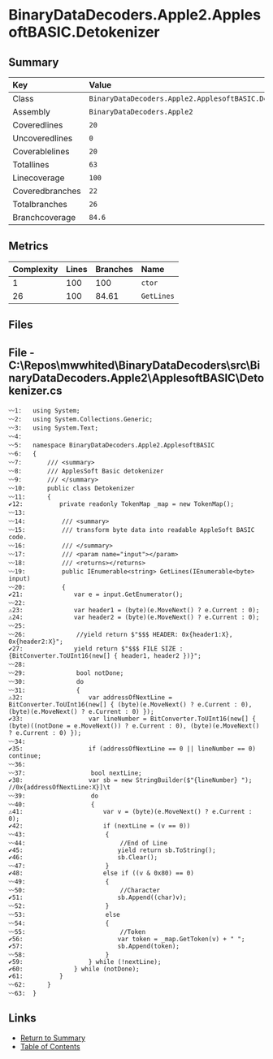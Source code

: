 ﻿# BinaryDataDecoders.Apple2.ApplesoftBASIC.Detokenizer

## Summary

| Key             | Value                                                  |
| :-------------- | :----------------------------------------------------- |
| Class           | `BinaryDataDecoders.Apple2.ApplesoftBASIC.Detokenizer` |
| Assembly        | `BinaryDataDecoders.Apple2`                            |
| Coveredlines    | `20`                                                   |
| Uncoveredlines  | `0`                                                    |
| Coverablelines  | `20`                                                   |
| Totallines      | `63`                                                   |
| Linecoverage    | `100`                                                  |
| Coveredbranches | `22`                                                   |
| Totalbranches   | `26`                                                   |
| Branchcoverage  | `84.6`                                                 |

## Metrics

| Complexity | Lines | Branches | Name       |
| :--------- | :---- | :------- | :--------- |
| 1          | 100   | 100      | `ctor`     |
| 26         | 100   | 84.61    | `GetLines` |

## Files

## File - C:\Repos\mwwhited\BinaryDataDecoders\src\BinaryDataDecoders.Apple2\ApplesoftBASIC\Detokenizer.cs

```CSharp
〰1:   using System;
〰2:   using System.Collections.Generic;
〰3:   using System.Text;
〰4:   
〰5:   namespace BinaryDataDecoders.Apple2.ApplesoftBASIC
〰6:   {
〰7:       /// <summary>
〰8:       /// ApplesSoft Basic detokenizer
〰9:       /// </summary>
〰10:      public class Detokenizer
〰11:      {
✔12:          private readonly TokenMap _map = new TokenMap();
〰13:  
〰14:          /// <summary>
〰15:          /// transform byte data into readable AppleSoft BASIC code.
〰16:          /// </summary>
〰17:          /// <param name="input"></param>
〰18:          /// <returns></returns>
〰19:          public IEnumerable<string> GetLines(IEnumerable<byte> input)
〰20:          {
✔21:              var e = input.GetEnumerator();
〰22:  
⚠23:              var header1 = (byte)(e.MoveNext() ? e.Current : 0);
⚠24:              var header2 = (byte)(e.MoveNext() ? e.Current : 0);
〰25:  
〰26:              //yield return $"$$$ HEADER: 0x{header1:X}, 0x{header2:X}";
✔27:              yield return $"$$$ FILE SIZE :{BitConverter.ToUInt16(new[] { header1, header2 })}";
〰28:  
〰29:              bool notDone;
〰30:              do
〰31:              {
⚠32:                  var addressOfNextLine = BitConverter.ToUInt16(new[] { (byte)(e.MoveNext() ? e.Current : 0), (byte)(e.MoveNext() ? e.Current : 0) });
✔33:                  var lineNumber = BitConverter.ToUInt16(new[] { (byte)((notDone = e.MoveNext()) ? e.Current : 0), (byte)(e.MoveNext() ? e.Current : 0) });
〰34:  
✔35:                  if (addressOfNextLine == 0 || lineNumber == 0) continue;
〰36:  
〰37:                  bool nextLine;
✔38:                  var sb = new StringBuilder($"{lineNumber} "); //0x{addressOfNextLine:X}]\t
〰39:                  do
〰40:                  {
⚠41:                      var v = (byte)(e.MoveNext() ? e.Current : 0);
✔42:                      if (nextLine = (v == 0))
〰43:                      {
〰44:                          //End of Line
✔45:                          yield return sb.ToString();
✔46:                          sb.Clear();
〰47:                      }
✔48:                      else if ((v & 0x80) == 0)
〰49:                      {
〰50:                          //Character
✔51:                          sb.Append((char)v);
〰52:                      }
〰53:                      else
〰54:                      {
〰55:                          //Token
✔56:                          var token = _map.GetToken(v) + " ";
✔57:                          sb.Append(token);
〰58:                      }
✔59:                  } while (!nextLine);
✔60:              } while (notDone);
✔61:          }
〰62:      }
〰63:  }
```

## Links

* [Return to Summary](Summary.md)
* [Table of Contents](../TOC.md)


